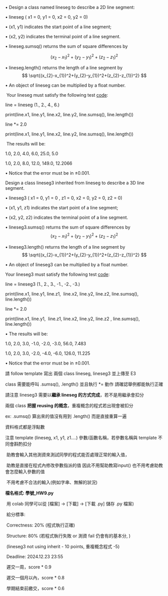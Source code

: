 • Design a class named lineseg to describe a 2D line segment: 

• lineseg ( x1 = 0, y1 = 0, x2 = 0, y2 = 0) 

• (x1, y1) indicates the start point of a line segment;

• (x2, y2) indicates the terminal point of a line segment. 

• lineseg.sumsq() returns the sum of square differences by 

$$
(x_{2}-x_{1})^2+(y_{2}-y_{1})^2+(z_{2}-z_{1})^2
$$

• lineseg.length() returns the length of a line segment by 
$$
\sqrt{(x_{2}-x_{1})^2+(y_{2}-y_{1})^2+(z_{2}-z_{1})^2}
$$

• An object of lineseg can be multiplied by a float number. 

 Your lineseg must satisfy the following test [code](https://e3p.nycu.edu.tw/mod/folder/view.php?id=63608 "code"):

  

line = lineseg (1., 2., 4., 6.) 

print(line.x1, line.y1, line.x2, line.y2, line.sumsq(), line.length()) 

line *= 2.0 

print(line.x1, line.y1, line.x2, line.y2, line.sumsq(), line.length())

  

 The results will be: 

1.0, 2.0, 4.0, 6.0, 25.0, 5.0 

1.0, 2.0, 8.0, 12.0, 149.0, 12.2066 

• Notice that the error must be in ±0.001.

  

Design a class lineseg3 inherited from lineseg to describe a 3D line segment. 

• lineseg3 ( x1 = 0, y1 = 0 , z1 = 0, x2 = 0, y2 = 0, z2 = 0) 

• (x1, y1, z1) indicates the start point of a line segment; 

• (x2, y2, z2) indicates the terminal point of a line segment. 

• lineseg3.sumsq() returns the sum of square differences by
$$
(x_{2}-x_{1})^2+(y_{2}-y_{1})^2+(z_{2}-z_{1})^2
$$

• lineseg3.length() returns the length of a line segment by 
$$
\sqrt{(x_{2}-x_{1})^2+(y_{2}-y_{1})^2+(z_{2}-z_{1})^2}
$$
  
• An object of lineseg3 can be multiplied by a float number.

  

Your lineseg3 must satisfy the following test [code](https://e3p.nycu.edu.tw/mod/folder/view.php?id=63608 "code"): 

line = lineseg3 (1., 2., 3., -1., -2., -3.)

print(line.x1, line.y1, line.z1,  line.x2, line.y2, line.z2, line.sumsq(), line.length())

line *= 2.0 

print(line.x1, line.y1,  line.z1, line.x2, line.y2, line.z2 , line.sumsq(), line.length())

  

• The results will be:

1.0, 2.0, 3.0, -1.0, -2.0, -3.0, 56.0, 7.483 

1.0, 2.0, 3.0, -2.0, -4.0, -6.0, 126.0, 11.225 

• Notice that the error must be in ±0.001. 

  

請 follow template 寫出 兩個 class lineseg, lineseg3 並上傳至 E3

class 需要能呼叫 .sumsq(), .length() 並且執行 *= 動作 請確認舉例都能執行正確

請注意 lineseg3 需要以**繼承 lineseg 的方式完成**，若不是用繼承會扣分

兩個 class **把握 reusing 的概念**，重複概念的程式若出現會被扣分

ex: .sumsq() 算出來的值沒有用到 .length() 而是直接重算一遍

資料格式都是浮點數

注意 template (lineseg, x1, y1, z1….) 參數/函數名稱，若參數名稱與 template 不同會斟酌扣分

 助教會輸入其他測資來測試同學的程式能否處理正常的輸入值，

 助教是直接在程式內修改參數指派的值 因此不用幫助教寫input() 也不用考慮助教會怎麼輸入參數的值

 不用考慮不合法的輸入(例如字串、無解的狀況)

**檔名格式: 學號_HW9.py**

 用 colab 同學可以從 [檔案] -> [下載] -> [下載 .py] 儲存 .py 檔案)

 給分標準:

 Correctness: 20% (程式執行正確)

 Structure: 80% (若程式執行失敗 or 測資 fail 仍會有的基本分, )

 (lineseg3 not using inherit - 10 points, 重複概念程式 -5)

 Deadline: 2024.12.23 23:55

 遲交一周，score * 0.9

 遲交一個月以內，score * 0.8

 學期結束前繳交，score * 0.6